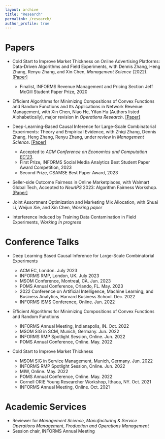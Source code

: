 ```yaml
---
layout: archive
title: "Research"
permalink: /research/
author_profile: true
---
```


# Papers
- Cold Start to Improve Market Thickness on Online Advertising Platforms: Data-Driven Algorithms and Field Experiments, with Dennis Zhang, Heng Zhang, Renyu Zhang, and Xin Chen, *Management Science* (2022). [[Paper]](https://pubsonline.informs.org/doi/full/10.1287/mnsc.2022.4550)
   -    Finalist, INFORMS Revenue Management and Pricing Section Jeff McGill Student Paper Prize, 2020
     
- Efficient Algorithms for Minimizing Compositions of Convex Functions and Random Functions and Its Applications in Network Revenue Management, with Xin Chen, Niao He, Yifan Hu (Authors listed Alphabetically), major revision in *Operations Research*. [[Paper]](https://papers.ssrn.com/sol3/papers.cfm?abstract_id=4099814)
     
- Deep-Learning-Based Causal Inference for Large-Scale Combinatorial Experiments: Theory and Empirical Evidence, with Zhiqi Zhang, Dennis Zhang, Heng Zhang, Renyu Zhang, under review in *Management Science*. [[Paper]](https://papers.ssrn.com/sol3/papers.cfm?abstract_id=4375327)
   -    Accepted to *ACM Conference on Economics and Computation [EC'23](https://dl.acm.org/doi/10.1145/3580507.3597718)*.
   -    First Prize, INFORMS Social Media Analytics Best Student Paper Award Competition, 2023
   -    Second Prize, CSAMSE Best Paper Award, 2023

- Seller-side Outcome Fairness in Online Marketplaces, with Walmart Global Tech, Accepted to *NeurIPS* 2023: Algorithm Fairness Workshop. [[Paper]](https://arxiv.org/abs/2312.03253)
   
- Joint Assortment Optimization and Marketing Mix Allocation, with Shuai Li, Weijun Xie, and Xin Chen, *Working paper*

- Interference Induced by Training Data Contamination in Field Experiments, *Working in progress*


  
# Conference Talks
- Deep Learning Based Causal Inference for Large-Scale Combinatorial Experiments
   -    ACM EC, London. July 2023
   -    INFORMS RMP, London, UK. July 2023
   -    MSOM Conference, Montreal, CA. Jun. 2023
   -    POMS Annual Conference, Orlando, FL. May. 2023
   -    2022 Conference on Artificial Intelligence, Machine Learning, and Business Analytics, Harvard Business School. Dec. 2022
   -    INFORMS ISMS Conference, Online. Jun. 2022


- Efficient Algorithms for Minimizing Compositions of Convex Functions and Random Functions
   -    INFORMS Annual Meeting, Indianapolis, IN. Oct. 2022 
   -    MSOM SIG in SCM, Munich, Germany. Jun. 2022
   -    INFORMS RMP Spotlight Session, Online. Jun. 2022
   -    POMS Annual Conference, Online. May. 2022


- Cold Start to Improve Market Thickness
   -    MSOM SIG in Service Management, Munich, Germany. Jun. 2022
   -    INFORMS RMP Spotlight Session, Online. Jun. 2022
   -    MIW, Online. May. 2022
   -    POMS Annual Conference, Online. May. 2022
   -    Cornell ORIE Young Researcher Workshop, Ithaca, NY. Oct. 2021
   -    INFORMS Annual Meeting, Online. Oct. 2021


# Academic Services
- Reviewer for *Management Science*, *Manufacturing & Service Operations Management*, *Production and Operations Management*
- Session chair, INFORMS Annual Meeting



